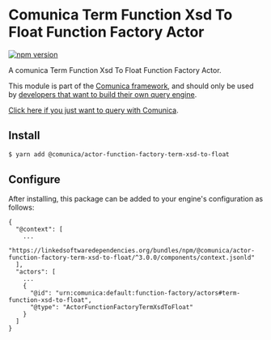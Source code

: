 # Comunica Term Function Xsd To Float Function Factory Actor

[![npm version](https://badge.fury.io/js/%40comunica%2Factor-function-factory-term-function-xsd-to-float.svg)](https://www.npmjs.com/package/@comunica/actor-function-factory-term-xsd-to-float)

A comunica Term Function Xsd To Float Function Factory Actor.

This module is part of the [Comunica framework](https://github.com/comunica/comunica),
and should only be used by [developers that want to build their own query engine](https://comunica.dev/docs/modify/).

[Click here if you just want to query with Comunica](https://comunica.dev/docs/query/).

## Install

```bash
$ yarn add @comunica/actor-function-factory-term-xsd-to-float
```

## Configure

After installing, this package can be added to your engine's configuration as follows:
```text
{
  "@context": [
    ...
    "https://linkedsoftwaredependencies.org/bundles/npm/@comunica/actor-function-factory-term-xsd-to-float/^3.0.0/components/context.jsonld"
  ],
  "actors": [
    ...
    {
      "@id": "urn:comunica:default:function-factory/actors#term-function-xsd-to-float",
      "@type": "ActorFunctionFactoryTermXsdToFloat"
    }
  ]
}
```

